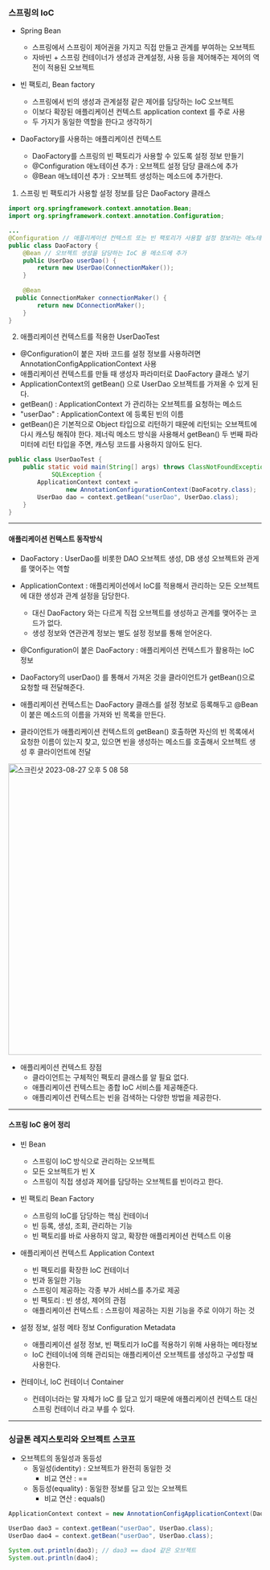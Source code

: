 ### 스프링의 IoC
- Spring Bean
  - 스프링에서 스프링이 제어권을 가지고 직접 만들고 관계를 부여하는 오브젝트
  - 자바빈 + 스프링 컨테이너가 생성과 관계설정, 사용 등을 제어해주는 제어의 역전이 적용된 오브젝트


- 빈 팩토리, Bean factory
  - 스프링에서 빈의 생성과 관계설정 같은 제어를 담당하는 IoC 오브젝트
  - 이보다 확장된 애플리케이션 컨텍스트 application context 를 주로 사용
  - 두 가지가 동일한 역할을 한다고 생각하기


- DaoFactory를 사용하는 애플리케이션 컨텍스트
  - DaoFactory를 스프링의 빈 팩토리가 사용할 수 있도록 설정 정보 만들기
  - @Configuration 애노테이션 추가 : 오브젝트 설정 담당 클래스에 추가
  - @Bean 애노테이션 추가 : 오브젝트 생성하는 메소드에 추가한다.


1. 스프링 빈 팩토리가 사용할 설정 정보를 담은 DaoFactory 클래스


```java
import org.springframework.context.annotation.Bean;
import org.springframework.context.annotation.Configuration;

...
@Configuration // 애플리케이션 컨텍스트 또는 빈 팩토리가 사용할 설정 정보라는 애노테이션
public class DaoFactory { 
    @Bean // 오브젝트 생성을 담당하는 IoC 용 메소드에 추가
    public UserDao userDao() {
        return new UserDao(ConnectionMaker());
    }
    
    @Bean
  public ConnectionMaker connectionMaker() {
        return new DConnectionMaker();
    }
}
```


2. 애플리케이션 컨텍스트를 적용한 UserDaoTest
- @Configuration이 붙은 자바 코드를 설정 정보를 사용하려면 AnnotationConfigApplicationContext 사용
- 애플리케이션 컨텍스트를 만들 때 생성자 파라미터로 DaoFactory 클래스 넣기
- ApplicationContext의 getBean() 으로 UserDao 오브젝트를 가져올 수 있게 된다.
- getBean() : ApplicationContext 가 관리하는 오브젝트를 요청하는 메소드
- "userDao" : ApplicationContext 에 등록된 빈의 이름
- getBean()은 기본적으로 Object 타입으로 리턴하기 때문에 리턴되는 오브젝트에 다시 캐스팅 해줘야 한다. 제너릭 메소드 방식을 사용해서 getBean() 두 번째 파라미터에 리턴 타입을 주면, 캐스팅 코드를 사용하지 않아도 된다.



```java
public class UserDaoTest {
    public static void main(String[] args) throws ClassNotFoundException, 
            SQLException {
        ApplicationContext context =
                new AnnotationConfigurationContext(DaoFacotry.class);
        UserDao dao = context.getBean("userDao", UserDao.class);
    }
}
```


---
#### 애플리케이션 컨텍스트 동작방식
- DaoFactory : UserDao를 비롯한 DAO 오브젝트 생성, DB 생성 오브젝트와 관게를 맺어주는 역할
- ApplicationContext : 애플리케이션에서 IoC를 적용해서 관리하는 모든 오브젝트에 대한 생성과 관계 설정을 담당한다.
  - 대신 DaoFactory 와는 다르게 직접 오브젝트를 생성하고 관계를 맺어주는 코드가 없다.
  - 생성 정보와 연관관계 정보는 별도 설정 정보를 통해 얻어온다.


- @Configuration이 붙은 DaoFactory : 애플리케이션 컨텍스트가 활용하는 IoC 정보
- DaoFactory의 userDao() 를 통해서 가져온 것을 클라이언트가 getBean()으로 요청할 때 전달해준다.
- 애플리케이션 컨텍스트는 DaoFactory 클래스를 설정 정보로 등록해두고 @Bean 이 붙은 메소드의 이름을 가져와 빈 목록을 만든다.
- 클라이언트가 애플리케이션 컨텍스트의 getBean() 호출하면 자신의 빈 목록에서 요청한 이름이 있는지 찾고, 있으면 빈을 생성하는 메소드를 호출해서 오브젝트 생성 후 클라이언트에 전달



<img width="579" alt="스크린샷 2023-08-27 오후 5 08 58" src="https://github.com/hhiyeon/hhiyeon/assets/52193680/4615d777-2aaa-48dd-ad48-bd28d3843827">


- 애플리케이션 컨텍스트 장점
  - 클라이언트는 구체적인 팩토리 클래스를 알 필요 없다.
  - 애플리케이션 컨텍스트는 종합 IoC 서비스를 제공해준다.
  - 애플리케이션 컨텍스트는 빈을 검색하는 다양한 방법을 제공한다.


---
#### 스프링 IoC 용어 정리
- 빈 Bean
  - 스프링이 IoC 방식으로 관리하는 오브젝트
  - 모든 오브젝트가 빈 X
  - 스프링이 직접 생성과 제어를 담당하는 오브젝트를 빈이라고 한다.


- 빈 팩토리 Bean Factory
  - 스프링의 IoC를 담당하는 핵심 컨테이너
  - 빈 등록, 생성, 조회, 관리하는 기능
  - 빈 팩토리를 바로 사용하지 않고, 확장한 애플리케이션 컨텍스트 이용


- 애플리케이션 컨텍스트 Application Context
  - 빈 팩토리를 확장한 IoC 컨테이너
  - 빈과 동일한 기능
  - 스프링이 제공하는 각종 부가 서비스를 추가로 제공
  - 빈 팩토리 : 빈 생성, 제어의 관점
  - 애플리케이션 컨텍스트 : 스프링이 제공하는 지원 기능을 주로 이야기 하는 것


- 설정 정보, 설정 메타 정보 Configuration Metadata
  - 애플리케이션 설정 정보, 빈 팩토리가 IoC를 적용하기 위해 사용하는 메타정보
  - IoC 컨테이너에 의해 관리되는 애플리케이션 오브젝트를 생성하고 구성할 때 사용한다.


- 컨테이너, IoC 컨테이너 Container
  - 컨테이너라는 말 자체가 IoC 를 담고 있기 때문에 애플리케이션 컨텍스트 대신 스프링 컨테이너 라고 부를 수 있다.


---
### 싱글톤 레지스토리와 오브젝트 스코프
- 오브젝트의 동일성과 동등성
  - 동일성(identity) : 오브젝트가 완전히 동일한 것
    - 비교 연산 : ==
  - 동등성(equality) : 동일한 정보를 담고 있는 오브젝트
    - 비교 연산 : equals()


```java
ApplicationContext context = new AnnotationConfigApplicationContext(DaoFactory.class);

UserDao dao3 = context.getBean("userDao", UserDao.class);
UserDao dao4 = context.getBean("userDao", UserDao.class);

System.out.println(dao3); // dao3 == dao4 같은 오브젝트
System.out.println(dao4); 
```
